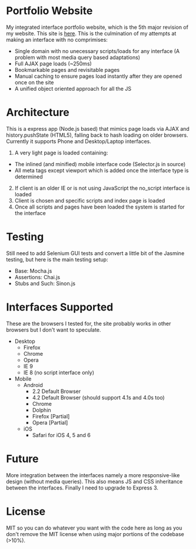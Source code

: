 Portfolio Website
=================

My integrated interface portfolio website, which is the 5th major revision of my website. This site is [here](http://jacobfriesen.com). This is the culmination of my attempts at making an interface with no comprimises: 
 
 * Single domain with no unecessary scripts/loads for any interface (A problem with most media query based adaptations)
 * Full AJAX page loads (~250ms)
 * Bookmarkable pages and revisitable pages
 * Manual caching to ensure pages load instantly after they are opened once on the site
 * A unified object oriented approach for all the JS

Architecture
=====================               
This is a express app (Node.js based) that mimics page loads via AJAX and history.pushState (HTML5), falling back to hash loading on older browsers. Currently it supports Phone and Desktop/Laptop interfaces.

1. A very light page is loaded containing:
 * The inlined (and minified) mobile interface code (Selector.js in source)
 * All meta tags except viewport which is added once the interface type is determined
2. If client is an older IE or is not using JavaScript the no_script interface is loaded
3. Client is chosen and specific scripts and index page is loaded
4. Once all scripts and pages have been loaded the system is started for the interface

Testing
=======
Still need to add Selenium GUI tests and convert a little bit of the Jasmine testing, but here is the main testing setup:

 * Base: Mocha.js
 * Assertions: Chai.js
 * Stubs and Such: Sinon.js
 
Interfaces Supported
====================
These are the browsers I tested for, the site probably works in other browsers but I don't want to speculate.

 * Desktop
    * Firefox
    * Chrome
    * Opera
    * IE 9
    * IE 8 (no script interface only)
 * Mobile
    * Android
        * 2.2 Default Browser
        * 4.2 Default Browser (should support 4.1s and 4.0s too)
        * Chrome
        * Dolphin
        * Firefox [Partial]
        * Opera [Partial]
    * iOS
        * Safari for iOS 4, 5 and 6

Future
======
More integration between the interfaces namely a more responsive-like design (without media queries). This also means JS and CSS inheritance between the interfaces. Finally I need to upgrade to Express 3.

License
=======
MIT so you can do whatever you want with the code here as long as you don't remove the MIT license when using major portions of the codebase (>10%).
